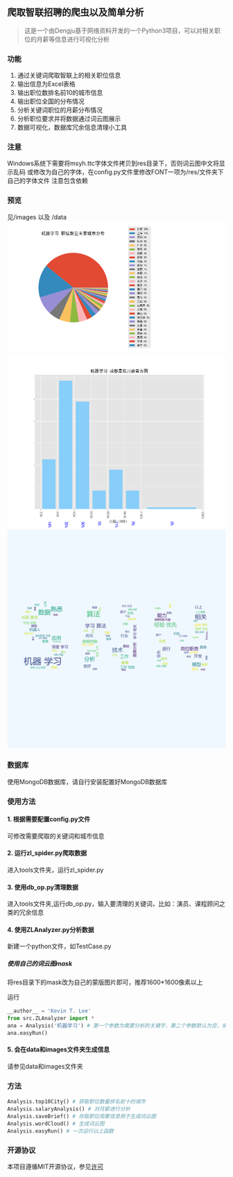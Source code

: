 ## 爬取智联招聘的爬虫以及简单分析
> 这是一个由Dengju基于网络资料开发的一个Python3项目，可以对相关职位的月薪等信息进行可视化分析

### 功能
1. 通过关键词爬取智联上的相关职位信息
2. 输出信息为Excel表格
3. 输出职位数排名前10的城市信息
4. 输出职位全国的分布情况
5. 分析关键词职位的月薪分布情况
6. 分析职位要求并将数据通过词云图展示
7. 数据可视化，数据库冗余信息清理小工具

### 注意
Windows系统下需要将msyh.ttc字体文件拷贝到res目录下，否则词云图中文将显示乱码
或修改为自己的字体，在config.py文件里修改FONT一项为/res/文件夹下自己的字体文件
注意包含依赖

### 预览
见/images 以及 /data
![全国职位数量分布](images/机器学习_positions_distribution.png)
![成都月薪分布](images/机器学习_salary_distribution_成都.png)
![成都SLAM算法招聘要求词云图](images/机器学习_words_cloud_成都.png)

### 数据库
使用MongoDB数据库，请自行安装配置好MongoDB数据库

### 使用方法
#### 1. 根据需要配置config.py文件
可修改需要爬取的关键词和城市信息

#### 2. 运行zl_spider.py爬取数据
进入tools文件夹，运行zl_spider.py

#### 3. 使用db_op.py清理数据
进入tools文件夹,运行db_op.py，输入要清理的关键词，比如：演员、课程顾问之类的冗余信息

#### 4. 使用ZLAnalyzer.py分析数据
新建一个python文件，如TestCase.py

##### 使用自己的词云图mask
将res目录下的mask改为自己的蒙版图片即可，推荐1600*1600像素以上

运行
```python
__author__ = 'Kevin T. Lee'
from src.ZLAnalyzer import *
ana = Analysis('机器学习') # 第一个参数为需要分析的关键字，第二个参数默认为空，填写需要分析的城市名（已在config中配置的）
ana.easyRun()
```

#### 5. 会在data和images文件夹生成信息
请参见data和images文件夹

### 方法

```python
Analysis.top10City() # 获取职位数量排名前十的城市
Analysis.salaryAnalysis() # 对月薪进行分析
Analysis.saveBrief() # 存取职位简要信息用于生成词云图
Analysis.wordCloud() # 生成词云图
Analysis.easyRun() # 一次运行以上函数
```

### 开源协议
本项目遵循MIT开源协议，参见[许可](/LICENSE)
